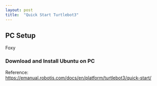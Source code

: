 ```yaml
---
layout: post
title:  "Quick Start Turtlebot3"
---
```


## PC Setup
Foxy <br/>
### Download and Install Ubuntu on PC


Reference: <br/>
https://emanual.robotis.com/docs/en/platform/turtlebot3/quick-start/ <br/>
